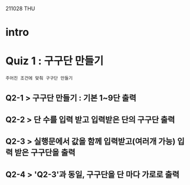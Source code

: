 211028 THU
# intro

# Quiz 1 : 구구단 만들기
	주어진 조건에 맞춰 구구단 만들기
## Q2-1 > 구구단 만들기 : 기본 1~9단 출력

## Q2-2 > 단 수를 입력 받고 입력받은 단의 구구단 출력 

## Q2-3 > 실행문에서 값을 함께 입력받고(여러개 가능) 입력 받은 구구단을 출력

## Q2-4 > 'Q2-3'과 동일, 구구단을 단 마다 가로로 출력
